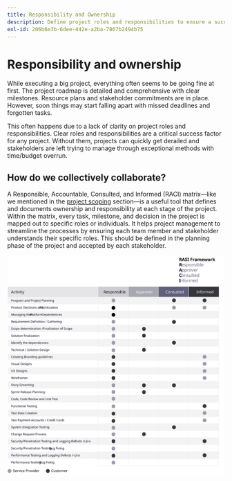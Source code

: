 ```yaml
---
title: Responsibility and Ownership
description: Define project roles and responsibilities to ensure a succesful Adobe Commerce implementation.
exl-id: 206b6e3b-6dee-442e-a2ba-7867b2494b75
---
```

# Responsibility and ownership

While executing a big project, everything often seems to be going fine at first. The project roadmap is detailed and comprehensive with clear milestones. Resource plans and stakeholder commitments are in place. However, soon things may start falling apart with missed deadlines and forgotten tasks.

This often happens due to a lack of clarity on project roles and responsibilities. Clear roles and responsibilities are a critical success factor for any project. Without them, projects can quickly get derailed and stakeholders are left trying to manage through exceptional methods with time/budget overrun.


## How do we collectively collaborate?

A Responsible, Accountable, Consulted, and Informed (RACI) matrix—like we mentioned in the [project scoping](../project-scope/deliverables.md) section—is a useful tool that defines and documents ownership and responsibility at each stage of the project. Within the matrix, every task, milestone, and decision in the project is mapped out to specific roles or individuals. It helps project management to streamline the processes by ensuring each team member and stakeholder understands their specific roles. This should be defined in the planning phase of the project and accepted by each stakeholder.

![Table describing the RACI framework](../../assets/playbooks/raci.svg)
